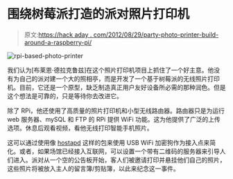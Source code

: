 # 围绕树莓派打造的派对照片打印机

> 原文:[https://hack aday . com/2012/08/29/party-photo-printer-build-around-a-raspberry-pi/](https://hackaday.com/2012/08/29/party-photo-printer-built-around-a-raspberry-pi/)

![](../Images/ba3aa3bfe51ea9c15c7de307cd0e448c.png "rpi-based-photo-printer")

我们认为[布莱恩·德拉克鲁兹]在这个照片打印机项目上抓住了一个好主意。他没有为自己的派对建一个大的照相亭，而是开发了一个基于树莓派的无线照片打印机。目前，它还是一个原型，缺乏制造真正用户友好设备所必需的那种润色。但是这个想法是可靠的，只是等待你去改进它。

除了 RPi，他还使用了高质量的照片打印机和小型无线路由器。路由器只是为运行 web 服务器、mySQL 和 FTP 的 RPi 提供 WiFi 功能。这为他提供了广泛的上传选项。休息后观看视频，看他无线打印智能手机照片。

这可以通过使用像 [hostapd](http://hostap.epitest.fi/hostapd/) 这样的包来使用 USB WiFi 加密狗作为接入点来简化。或者，如果场馆已经接入互联网，可以设置一个带有二维码的服务器来引导人们进入。派对从一个空的公告板开始，客人们被邀请打印并悬挂他们自己的照片，这些照片将被放入主人的留言簿/剪贴簿，以此来纪念这一事件。